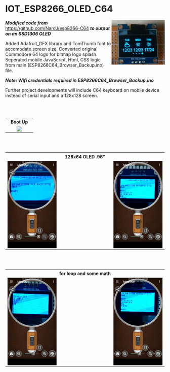 # IOT_ESP8266_OLED_C64

<img src="https://github.com/iluso-6/IOT_ESP8266_OLED_C64/blob/master/screenshots/oled.jpg?raw=true" height="140px" align="right"/>


***Modified code from*** https://github.com/NardJ/esp8266-C64 ***to output on an SSD1306 OLED***

Added Adafruit_GFX library and TomThumb font to accomodate screen size. Converted original Commodore 64 logo for bitmap logo splash.
<br>
Seperated mobile JavaScript, Html, CSS logic from main (ESP8266C64_Browser_Backup.ino) file.


***Note: Wifi credentials required in ESP8266C64_Browser_Backup.ino***

Further project developments will include C64 keyboard on mobile device instead of serial input and a 128x128 screen.

<table>
	<th colspan="3">Boot Up</th>
  <tr>
    <td width="33%"></td>
    <td> <img src="https://github.com/iluso-6/IOT_ESP8266_OLED_C64/blob/master/screenshots/stable.gif?raw=true" align="right"/>
    <td width="33%"></td>
    </td>

<br><br>

  </tr>
  
</table>

<table>
	<th colspan="3">128x64 OLED .96"</th>
  <tr>
    <td><img src="https://github.com/iluso-6/IOT_ESP8266_OLED_C64/blob/master/screenshots/clean.jpeg?raw=true" align="left"/></td>
    <td width="33%"></td>
    <td> <img src="https://github.com/iluso-6/IOT_ESP8266_OLED_C64/blob/master/screenshots/code.jpeg?raw=true" align="right"/>
    </td>

<br><br>

  </tr>
  
</table>


<table>
	<th colspan="3">for loop and some math</th>
  <tr>
    <td><img src="https://github.com/iluso-6/IOT_ESP8266_OLED_C64/blob/master/screenshots/FOR_LOOP.jpeg?raw=true" align="left"/></td>
    <td width="33%"></td>
    <td> <img src="https://github.com/iluso-6/IOT_ESP8266_OLED_C64/blob/master/screenshots/code_2.jpeg?raw=true" align="right"/>
    </td>

<br><br>

  </tr>
  
</table>

